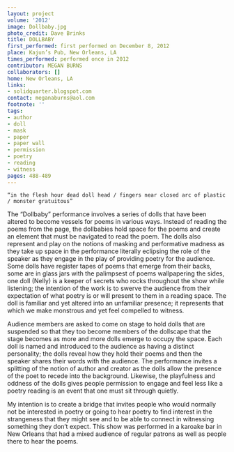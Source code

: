```yaml
---
layout: project
volume: '2012'
image: Dollbaby.jpg
photo_credit: Dave Brinks
title: DOLLBABY
first_performed: first performed on December 8, 2012
place: Kajun’s Pub, New Orleans, LA
times_performed: performed once in 2012
contributor: MEGAN BURNS
collaborators: []
home: New Orleans, LA
links:
- solidquarter.blogspot.com
contact: meganaburns@aol.com
footnote: ''
tags:
- author
- doll
- mask
- paper
- paper wall
- permission
- poetry
- reading
- witness
pages: 488-489
---
```


	“in the flesh hour dead doll head / fingers near closed arc of plastic / monster gratuitous”

The “Dollbaby” performance involves a series of dolls that have been altered to become vessels for poems in various ways. Instead of reading the poems from the page, the dollbabies hold space for the poems and create an element that must be navigated to read the poem. The dolls also represent and play on the notions of masking and performative madness as they take up space in the performance literally eclipsing the role of the speaker as they engage in the play of providing poetry for the audience. Some dolls have register tapes of poems that emerge from their backs, some are in glass jars with the palimpsest of poems wallpapering the sides, one doll (Nelly) is a keeper of secrets who rocks throughout the show while listening; the intention of the work is to swerve the audience from their expectation of what poetry is or will present to them in a reading space. The doll is familiar and yet altered into an unfamiliar presence; it represents that which we make monstrous and yet feel compelled to witness.

Audience members are asked to come on stage to hold dolls that are suspended so that they too become members of the dollscape that the stage becomes as more and more dolls emerge to occupy the space. Each doll is named and introduced to the audience as having a distinct personality; the dolls reveal how they hold their poems and then the speaker shares their words with the audience. The performance invites a splitting of the notion of author and creator as the dolls allow the presence of the poet to recede into the background. Likewise, the playfulness and oddness of the dolls gives people permission to engage and feel less like a poetry reading is an event that one must sit through quietly.

My intention is to create a bridge that invites people who would normally not be interested in poetry or going to hear poetry to find interest in the strangeness that they might see and to be able to connect in witnessing something they don’t expect. This show was performed in a karoake bar in New Orleans that had a mixed audience of regular patrons as well as people there to hear the poems.
